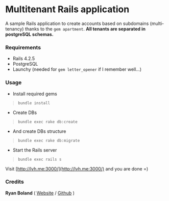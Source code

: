 # Multitenant Rails application
A sample Rails application to create accounts based on subdomains (multi-tenancy) thanks to the `gem apartment`. **All tenants are separated in postgreSQL schemas.**

### Requirements
- Rails 4.2.5
- PostgreSQL
- Launchy (needed for `gem letter_opener` if I remember well...)

### Usage
- Install required gems
> `bundle install`
- Create DBs
> `bundle exec rake db:create`
- And create DBs structure
> `bundle exec rake db:migrate`
- Start the Rails server
> `bundle exec rails s`

Visit [http://lvh.me:3000/](http://lvh.me:3000/) and you are done =)

### Credits
**Ryan Boland** ( [Website](https://ryanboland.com) / [Github](https://github.com/bolandrm) )